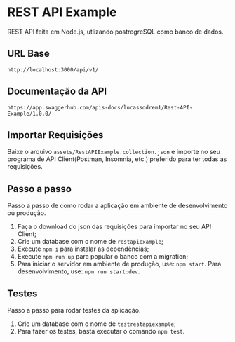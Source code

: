 # REST API Example

REST API feita em Node.js, utlizando postregreSQL como banco de dados.

## URL Base

`http://localhost:3000/api/v1/`

## Documentação da API

`https://app.swaggerhub.com/apis-docs/lucassodrem1/Rest-API-Example/1.0.0/`

## Importar Requisições

Baixe o arquivo `assets/RestAPIExample.collection.json` e importe no seu programa de API Client(Postman, Insomnia, etc.) preferido para ter todas as requisições.

## Passo a passo

Passo a passo de como rodar a aplicação em ambiente de desenvolvimento ou produção.

1. Faça o download do json das requisições para importar no seu API Client;
2. Crie um database com o nome de `restapiexample`;
3. Execute `npm i` para instalar as dependências;
4. Execute `npm run up` para popular o banco com a migration;
5. Para iniciar o servidor em ambiente de produção, use: `npm start`. Para desenvolvimento, use: `npm run start:dev`.

## Testes

Passo a passo para rodar testes da aplicação.

1. Crie um database com o nome de `testrestapiexample`;
2. Para fazer os testes, basta executar o comando `npm test`.
